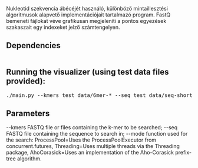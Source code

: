 Nukleotid szekvencia ábécéjét használó, különböző mintaillesztési algoritmusok alapvető implementációjait tartalmazó program. FastQ bemeneti fájlokat véve grafikusan megjeleníti a pontos egyezések szakaszait egy indexeket jelző számtengelyen.

## Dependencies
<pre>
</pre>

## Running the visualizer (using test data files provided):
<pre>
./main.py --kmers test_data/6mer-* --seq test_data/seq-short.fq --mode ProcessPool
</pre>

## Parameters

--kmers     FASTQ file or files containing the k-mer to be searched;
--seq       FASTQ file containing the sequence to search in;
--mode      function used for the search: ProcessPool=Uses the ProcessPoolExecutor from concurrent.futures,
            Threading=Uses multiple threads via the Threading package, AhoCorasick=Uses an implementation of the Aho-Corasick prefix-tree algorithm.
 
